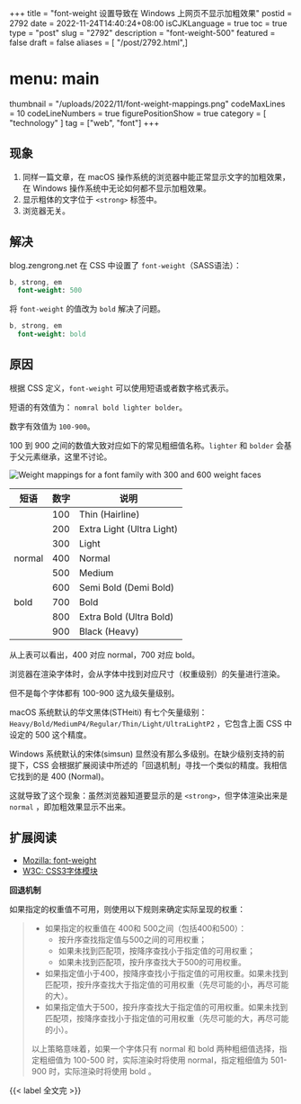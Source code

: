 +++
title = "font-weight 设置导致在 Windows 上网页不显示加粗效果"
postid = 2792
date = 2022-11-24T14:40:24+08:00
isCJKLanguage = true
toc = true
type = "post"
slug = "2792"
description = "font-weight-500"
featured = false
draft = false
aliases = [ "/post/2792.html",]
# menu: main
thumbnail = "/uploads/2022/11/font-weight-mappings.png"
codeMaxLines = 10
codeLineNumbers = true
figurePositionShow = true
category = [ "technology" ]
tag = ["web", "font"]
+++

## 现象

1. 同样一篇文章，在 macOS 操作系统的浏览器中能正常显示文字的加粗效果，在 Windows 操作系统中无论如何都不显示加粗效果。
2. 显示粗体的文字位于 `<strong>` 标签中。
3. 浏览器无关。

<!--more-->

## 解决

blog.zengrong.net 在 CSS 中设置了 `font-weight`（SASS语法）：

``` sass 
b, strong, em 
  font-weight: 500
```

将 `font-weight` 的值改为 `bold` 解决了问题。

``` sass 
b, strong, em 
  font-weight: bold
```

## 原因

根据 CSS 定义，`font-weight` 可以使用短语或者数字格式表示。

短语的有效值为： `nomral bold lighter bolder`。

数字有效值为 `100-900`。

100 到 900 之间的数值大致对应如下的常见粗细值名称。`lighter` 和 `bolder` 会基于父元素继承，这里不讨论。

![Weight mappings for a font family with 300 and 600 weight faces](/uploads/2022/11/font-weight-mappings.png)

|短语|数字|说明|
|----|----|----|
| |100 |Thin (Hairline)|
| |200 |Extra Light (Ultra Light)|
| |300 |Light|
|normal| 400| Normal|
| |500| Medium|
||600| Semi Bold (Demi Bold)|
|bold| 700 |Bold|
|| 800 |Extra Bold (Ultra Bold)|
|| 900 | Black (Heavy)|

从上表可以看出，400 对应 normal，700 对应 bold。

浏览器在渲染字体时，会从字体中找到对应尺寸（权重级别）的矢量进行渲染。

但不是每个字体都有 100-900 这九级矢量级别。

macOS 系统默认的华文黑体(STHeiti) 有七个矢量级别：`Heavy/Bold/MediumP4/Regular/Thin/Light/UltraLightP2` ，它包含上面 CSS 中设定的 500 这个精度。

Windows 系统默认的宋体(simsun) 显然没有那么多级别。在缺少级别支持的前提下，CSS 会根据扩展阅读中所述的「回退机制」寻找一个类似的精度。我相信它找到的是 400 (Normal)。

这就导致了这个现象：虽然浏览器知道要显示的是 `<strong>`，但字体渲染出来是 `normal` ，即加粗效果显示不出来。

## 扩展阅读

- [Mozilla: font-weight](https://developer.mozilla.org/zh-CN/docs/Web/CSS/font-weight)
- [W3C: CSS3字体模块](https://www.w3.org/html/ig/zh/wiki/CSS3%E5%AD%97%E4%BD%93%E6%A8%A1%E5%9D%97)

**回退机制**

如果指定的权重值不可用，则使用以下规则来确定实际呈现的权重：

> - 如果指定的权重值在 400和 500之间（包括400和500）：
> 	- 按升序查找指定值与500之间的可用权重；
> 	- 如果未找到匹配项，按降序查找小于指定值的可用权重；
> 	- 如果未找到匹配项，按升序查找大于500的可用权重。
> - 如果指定值小于400，按降序查找小于指定值的可用权重。如果未找到匹配项，按升序查找大于指定值的可用权重（先尽可能的小，再尽可能的大）。
> - 如果指定值大于500，按升序查找大于指定值的可用权重。如果未找到匹配项，按降序查找小于指定值的可用权重（先尽可能的大，再尽可能的小）。
>  
> 以上策略意味着，如果一个字体只有 normal 和 bold 两种粗细值选择，指定粗细值为 100-500 时，实际渲染时将使用 normal，指定粗细值为 501-900 时，实际渲染时将使用 bold 。

{{< label 全文完 >}}